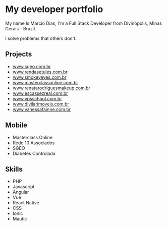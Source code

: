 # My developer portfolio

My name Is Márcio Dias, I'm a Full Stack Developer from Divinópolis, Minas Gerais - Brazil.

I solve problems that others don't.

## Projects

- www.sgeo.com.br
- www.rendasetules.com.br
- www.smokeyeyes.com.br
- www.masterclassonline.com.br
- www.renatarodriguesmakeup.com.br
- www.escassezreal.com.br
- www.vpsschool.com.br
- www.divilarimoveis.com.br
- www.vanessafainne.com.br

## Mobile
- Masterclass Online
- Rede 10 Associados
- SGEO
- Diabetes Controlada

## Skills
- PHP
- Javascript
- Angular
- Vue
- React Native
- CSS
- Ionic
- Mautic

